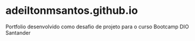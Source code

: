 # adeiltonmsantos.github.io
Portfolio desenvolvido como desafio de projeto para o curso Bootcamp DIO Santander

